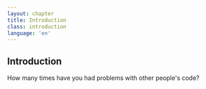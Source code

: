 ```yaml
---
layout: chapter
title: Introduction
class: introduction
language: 'en'
---
```


## Introduction

How many times have you had problems with other people's code?